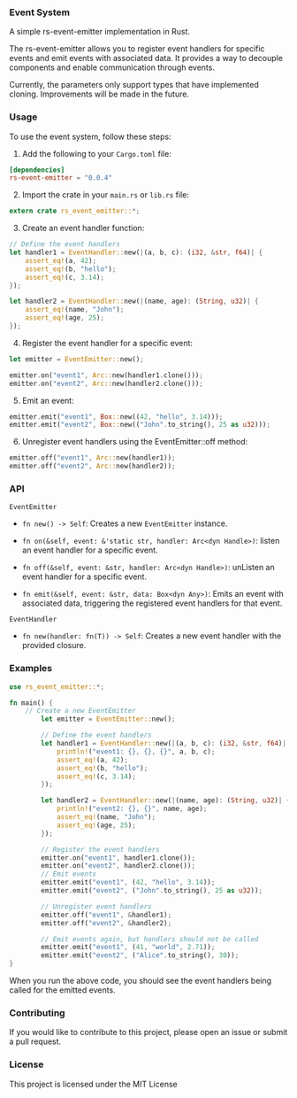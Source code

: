 ### Event System
A simple rs-event-emitter implementation in Rust.

The rs-event-emitter allows you to register event handlers for specific events and emit events with associated data. It provides a way to decouple components and enable communication through events.

Currently, the parameters only support types that have implemented cloning. Improvements will be made in the future.

### Usage
To use the event system, follow these steps:

1. Add the following to your `Cargo.toml` file:
```toml
[dependencies]
rs-event-emitter = "0.0.4"
```
2. Import the crate in your `main.rs` or `lib.rs` file:
```rust
extern crate rs_event_emitter::*;
```
3. Create an event handler function:
```rust
// Define the event handlers
let handler1 = EventHandler::new(|(a, b, c): (i32, &str, f64)| {
    assert_eq!(a, 42);
    assert_eq!(b, "hello");
    assert_eq!(c, 3.14);
});

let handler2 = EventHandler::new(|(name, age): (String, u32)| {
    assert_eq!(name, "John");
    assert_eq!(age, 25);
});
```
4. Register the event handler for a specific event:
```rust
let emitter = EventEmitter::new();

emitter.on("event1", Arc::new(handler1.clone()));
emitter.on("event2", Arc::new(handler2.clone()));

```
5. Emit an event:
```rust
emitter.emit("event1", Box::new((42, "hello", 3.14)));
emitter.emit("event2", Box::new(("John".to_string(), 25 as u32)));
```
6. Unregister event handlers using the EventEmitter::off method:
```rust
emitter.off("event1", Arc::new(handler1));
emitter.off("event2", Arc::new(handler2)); 
```

### API
`EventEmitter`
+ `fn new() -> Self`: Creates a new `EventEmitter` instance.

+ `fn on(&self, event: &'static str, handler: Arc<dyn Handle>)`: listen an event handler for a specific event.

+ `fn off(&self, event: &str, handler: Arc<dyn Handle>)`: unListen an event handler for a specific event.

+ `fn emit(&self, event: &str, data: Box<dyn Any>)`: Emits an event with associated data, triggering the registered event handlers for that event.

`EventHandler`
+ `fn new(handler: fn(T)) -> Self`: Creates a new event handler with the provided closure.

### Examples
```rust
use rs_event_emitter::*;

fn main() {
    // Create a new EventEmitter
        let emitter = EventEmitter::new();

        // Define the event handlers
        let handler1 = EventHandler::new(|(a, b, c): (i32, &str, f64)| {
            println!("event1: {}, {}, {}", a, b, c);
            assert_eq!(a, 42);
            assert_eq!(b, "hello");
            assert_eq!(c, 3.14);
        });

        let handler2 = EventHandler::new(|(name, age): (String, u32)| {
            println!("event2: {}, {}", name, age);
            assert_eq!(name, "John");
            assert_eq!(age, 25);
        });

        // Register the event handlers
        emitter.on("event1", handler1.clone());
        emitter.on("event2", handler2.clone());
        // Emit events
        emitter.emit("event1", (42, "hello", 3.14));
        emitter.emit("event2", ("John".to_string(), 25 as u32));

        // Unregister event handlers
        emitter.off("event1", &handler1);
        emitter.off("event2", &handler2);

        // Emit events again, but handlers should not be called
        emitter.emit("event1", (41, "world", 2.71));
        emitter.emit("event2", ("Alice".to_string(), 30));
}
```
When you run the above code, you should see the event handlers being called for the emitted events.

### Contributing
If you would like to contribute to this project, please open an issue or submit a pull request.

### License
This project is licensed under the MIT License
